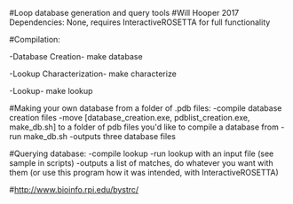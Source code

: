 #Loop database generation and query tools
#Will Hooper 2017
Dependencies: None, requires InteractiveROSETTA for full functionality

#Compilation:

   -Database Creation-
   make database

   -Lookup Characterization-
   make characterize

   -Lookup-
   make lookup

#Making your own database from a folder of .pdb files:
  -compile database creation files
  -move [database_creation.exe, pdblist_creation.exe, make_db.sh] to a folder of pdb files you'd like to compile a database from
  -run make_db.sh
    -outputs three database files

#Querying database:
  -compile lookup
  -run lookup with an input file (see sample in scripts)
  -outputs a list of matches, do whatever you want with them (or use this program how it was intended, with InteractiveROSETTA)

#http://www.bioinfo.rpi.edu/bystrc/
